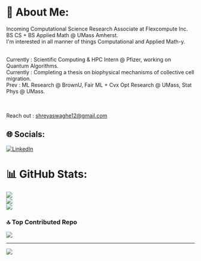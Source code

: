 # 💫 About Me:
Incoming Computational Science Research Associate at Flexcompute Inc.
<br>
BS CS + BS Applied Math @ UMass Amherst.
<br> 
I'm interested in all manner of things Computational and Applied Math-y.

<br>Currently : Scientific Computing & HPC Intern @ Pfizer, working on Quantum Algorithms.
<br>Currently : Completing a thesis on biophysical mechanisms of collective cell migration.
<br>Prev : ML Research @ BrownU, Fair ML + Cvx Opt Research @ UMass, Stat Phys @ UMass.

<br><br>Reach out : shreyaswaghe12@gmail.com


## 🌐 Socials:
[![LinkedIn](https://img.shields.io/badge/LinkedIn-%230077B5.svg?logo=linkedin&logoColor=white)](https://linkedin.com/in/shreyaswaghe) 

# 📊 GitHub Stats:
![](https://github-readme-stats.vercel.app/api?username=shreyaswaghe&theme=dark&hide_border=false&include_all_commits=false&count_private=false)<br/>
![](https://github-readme-streak-stats.herokuapp.com/?user=shreyaswaghe&theme=dark&hide_border=false)<br/>
![](https://github-readme-stats.vercel.app/api/top-langs/?username=shreyaswaghe&theme=dark&hide_border=false&include_all_commits=false&count_private=false&layout=compact)

### 🔝 Top Contributed Repo
![](https://github-contributor-stats.vercel.app/api?username=shreyaswaghe&limit=5&theme=dark&combine_all_yearly_contributions=true)

---
[![](https://visitcount.itsvg.in/api?id=shreyaswaghe&icon=0&color=0)](https://visitcount.itsvg.in)

<!-- Proudly created with GPRM ( https://gprm.itsvg.in ) -->
